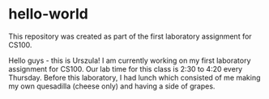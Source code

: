 # hello-world
This repository was created as part of the first laboratory assignment for CS100. 


Hello guys - this is Urszula!
I am currently working on my first laboratory assignment for CS100. Our lab time for this class is 2:30 to 4:20 every Thursday. Before this laboratory, I had lunch which consisted of me making my own quesadilla (cheese only) and having a side of grapes. 
